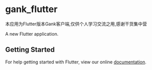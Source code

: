 # gank_flutter

本应用为Flutter版本Gank客户端,仅供个人学习交流之用,感谢干货集中营

A new Flutter application.

## Getting Started

For help getting started with Flutter, view our online
[documentation](https://flutter.io/).
